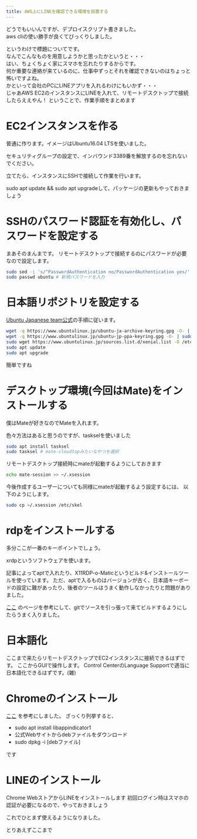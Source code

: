 ```yaml
---
title: AWS上にLINEを確認できる環境を設置する
---
```

どうでもいいんですが、デプロイスクリプト書きました。  
aws cliの使い勝手が良くてびっくりしました。

というわけで標題についてです。  
なんでこんなものを用意しようかと思ったかというと・・・  
はい、ちょくちょく家にスマホを忘れたりするからです。  
何か重要な連絡が来ているのに、仕事中ずっとそれを確認できないのはちょっと怖いですよね。  
かといって会社のPCにLINEアプリを入れるわけにもいかず・・・  
じゃあAWS EC2のインスタンスにLINEを入れて、リモートデスクトップで接続したらええやん！ ということで、作業手順をまとめます

# EC2インスタンスを作る
普通に作ります。イメージはUbuntu16.04 LTSを使いました。

セキュリティグループの設定で、インバウンド3389番を解放するのを忘れないでください。

 立てたら、インスタンスにSSHで接続して作業を行います。


sudo apt update && sudo apt upgradeして、パッケージの更新もやっておきましょう

# SSHのパスワード認証を有効化し、パスワードを設定する
まあそのまんまです。 リモートデスクトップで接続するのにパスワードが必要なので設定します。
```bash
sudo sed -i 's/^PasswordAuthentication no/PasswordAuthentication yes/' /etc/ssh/sshd_config
sudo passwd ubuntu # 新規パスワードを入力
```

# 日本語リポジトリを設定する
 [Ubuntu Japanese team公式](https://www.ubuntulinux.jp/japanese)の手順に従います。
```bash
wget -q https://www.ubuntulinux.jp/ubuntu-ja-archive-keyring.gpg -O- | sudo apt-key add -
wget -q https://www.ubuntulinux.jp/ubuntu-jp-ppa-keyring.gpg -O- | sudo apt-key add -
sudo wget https://www.ubuntulinux.jp/sources.list.d/xenial.list -O /etc/apt/sources.list.d/ubuntu-ja.list
sudo apt update
sudo apt upgrade
```
簡単ですね

# デスクトップ環境(今回はMate)をインストールする
僕はMateが好きなのでMateを入れます。

色々方法はあると思うのですが、taskselを使いました

```bash
sudo apt install tasksel
sudo tasksel # mate-cloudtopみたいなやつを選択
```
リモートデスクトップ接続時にmateが起動するようにしておきます
```bash
echo mate-session >> ~/.xsession
```
今後作成するユーザーについても同様にmateが起動するよう設定するには、
以下のようにします。
```bash
sudo cp ~/.xsession /etc/skel
```

# rdpをインストールする
多分ここが一番のキーポイントでしょう。

xrdpというソフトウェアを使います。

記事によってaptで入れたり、X11RDP-o-Maticというビルド&インストールツールを使っています。
ただ、aptで入るものはバージョンが古く、日本語キーボードの設定に難があったり、後者のツールはうまく動作しなかったりと問題がありました。

[ここ](http://d.hatena.ne.jp/grasso0210/20171004/1507082822)
のページを参考にして、gitでソースを引っ張って来てビルドするようにしたらうまく入りました。


# 日本語化
ここまで来たらリモートデスクトップでEC2インスタンスに接続できるはずです。
ここからGUIで操作します。
Control CenterのLanguage Supportで適当に日本語化できるはずです。(雑)

# Chromeのインストール
[ここ](http://robotics4society.com/2016/06/16/ubuntu-chrome/)
を参考にしました。 ざっくり列挙すると、

* sudo apt install libappindicator1
* 公式Webサイトからdebファイルをダウンロード
* sudo dpkg -i [debファイル]

です

# LINEのインストール
Chrome WebストアからLINEをインストールします
初回ログイン時はスマホの認証が必要になるので、やっておきましょう

これでひとまず使えるようになりました。

とりあえずここまで
